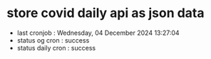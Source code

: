 # store covid daily api as json data

- last cronjob : Wednesday, 04 December 2024 13:27:04
- status og cron : success
- status daily cron : success
      
      